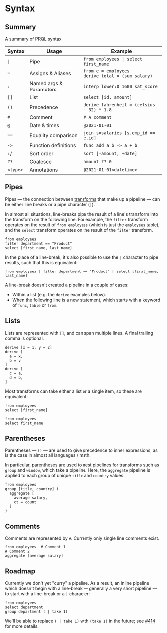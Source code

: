 # Syntax

## Summary

A summary of PRQL syntax
<!-- The `|` characters need to be escaped, and surrounded with tags rather than backticks -->
| Syntax          | Usage                   | Example                                                 |
| --------------- | ----------------------- | ------------------------------------------------------- |
| <code>\|</code> | Pipe                    | <code>from employees \| select first_name</code>        |
| `=`             | Assigns & Aliases       | `from e = employees` <br> `derive total = (sum salary)` |
| `:`             | Named args & Parameters | `interp lower:0 1600 sat_score`                         |
| `[]`            | List                    | `select [id, amount]`                                   |
| `()`            | Precedence              | `derive fahrenheit = (celsius - 32) * 1.8`              |
| `#`             | Comment                 | `# A comment`                                           |
| `@`             | Date & times            | `@2021-01-01`                                           |
| `==`            | Equality comparison     | `join s=salaries [s.emp_id == e.id]`                    |
| `->`            | Function definitions    | `func add a b -> a + b`                                 |
| `+`/`-`         | Sort order              | `sort [-amount, +date]`                                 |
| `??`            | Coalesce                | `amount ?? 0`                                           |
| `<type>`        | Annotations             | `@2021-01-01<datetime>`                                 |

## Pipes

Pipes — the connection between [transforms](../transforms.md) that make up a
pipeline — can be either line breaks or a pipe character (`|`).

In almost all situations, line-breaks pipe the result of a line's transform into the transform on
the following line. For example, the `filter` transform operates on the result
of `from employees` (which is just the `employees` table), and the `select` transform operates on
the result of the `filter` transform.

```prql
from employees
filter department == "Product"
select [first_name, last_name]
```

In the place of a line-break, it's also possible to use the `|` character to
pipe results, such that this is equivalent:

```prql
from employees | filter department == "Product" | select [first_name, last_name]
```

A line-break doesn't created a pipeline in a couple of cases:

- Within a list (e.g. the `derive` examples below).
- When the following line is a new statement, which starts with a keyword of
  `func`, `table` or `from`.

## Lists

Lists are represented with `[]`, and can span multiple lines. A final trailing
comma is optional.

```prql
derive [x = 1, y = 2]
derive [
  a = x,
  b = y
]
derive [
  c = a,
  d = b,
]
```

Most transforms can take either a list or a single item, so these are
equivalent:

```prql
from employees
select [first_name]
```

```prql
from employees
select first_name
```

## Parentheses

Parentheses — `()` — are used to give precedence to inner expressions, as is the
case in almost all languages / math.

In particular, parentheses are used to nest pipelines for transforms such as
`group` and `window`, which take a pipeline. Here, the `aggregate` pipeline is
applied to each group of unique `title` and `country` values.

```prql
from employees
group [title, country] (
  aggregate [
    average salary,
    ct = count
  ]
)
```

## Comments

Comments are represented by `#`. Currently only single line comments exist.

```prql
from employees  # Comment 1
# Comment 2
aggregate [average salary]
```

## Roadmap

Currently we don't yet "curry" a pipeline. As a result, an inline pipeline which
doesn't begin with a line-break — generally a very short pipeline —
to start with a line-break or a `|` character:

```prql
from employees
select department
group department ( | take 1)
```

We'll be able to replace `( | take 1)` with `(take 1)` in the future; see
[#414](https://github.com/prql/prql/issues/414) for more details.
